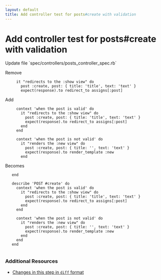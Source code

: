 ```yaml
---
layout: default
title: Add controller test for posts#create with validation
---
```


<h1 id="main">Add controller test for posts#create with validation</h1>
Update file `spec/controllers/posts_controller_spec.rb`

Remove
<pre><code>     it &quot;redirects to the :show view&quot; do
       post :create, post: { title: &#39;title&#39;, text: &#39;text&#39; }
       expect(response).to redirect_to assigns[:post]</code></pre>


Add
<pre><code>     context &#39;when the post is valid&#39; do
       it &quot;redirects to the :show view&quot; do
         post :create, post: { title: &#39;title&#39;, text: &#39;text&#39; }
         expect(response).to redirect_to assigns[:post]
       end
     end
&nbsp;
     context &#39;when the post is not valid&#39; do
       it &quot;renders the :new view&quot; do
         post :create, post: { title: &#39;&#39;, text: &#39;text&#39; }
         expect(response).to render_template :new
       end</code></pre>


Becomes
<pre><code>   end
&nbsp;
   describe &#39;POST #create&#39; do
     context &#39;when the post is valid&#39; do
       it &quot;redirects to the :show view&quot; do
         post :create, post: { title: &#39;title&#39;, text: &#39;text&#39; }
         expect(response).to redirect_to assigns[:post]
       end
     end
&nbsp;
     context &#39;when the post is not valid&#39; do
       it &quot;renders the :new view&quot; do
         post :create, post: { title: &#39;&#39;, text: &#39;text&#39; }
         expect(response).to render_template :new
       end
     end
   end
&nbsp;
</code></pre>



### Additional Resources

* [Changes in this step in `diff` format](https://github.com/stevenhallen/rails_getting_started_bdd/commit/c61096b910a9d55b1a2b2ef8f2a7a656fa7b1f36)

